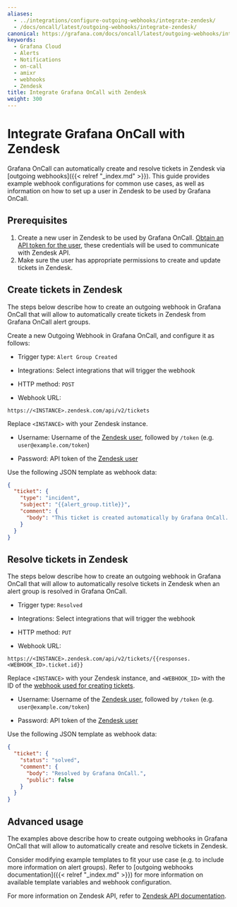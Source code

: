 ```yaml
---
aliases:
  - ../integrations/configure-outgoing-webhooks/integrate-zendesk/
  - /docs/oncall/latest/outgoing-webhooks/integrate-zendesk/
canonical: https://grafana.com/docs/oncall/latest/outgoing-webhooks/integrate-zendesk/
keywords:
  - Grafana Cloud
  - Alerts
  - Notifications
  - on-call
  - amixr
  - webhooks
  - Zendesk
title: Integrate Grafana OnCall with Zendesk
weight: 300
---
```


# Integrate Grafana OnCall with Zendesk

Grafana OnCall can automatically create and resolve tickets in Zendesk via [outgoing webhooks]({{< relref "_index.md" >}}).
This guide provides example webhook configurations for common use cases, as well as information on how to set up a user in Zendesk to be used by Grafana OnCall.

## Prerequisites

1. Create a new user in Zendesk to be used by Grafana OnCall.
[Obtain an API token for the user](https://support.zendesk.com/hc/en-us/articles/4408889192858-Generating-a-new-API-token),
these credentials will be used to communicate with Zendesk API.
2. Make sure the user has appropriate permissions to create and update tickets in Zendesk.

## Create tickets in Zendesk

The steps below describe how to create an outgoing webhook in Grafana OnCall that will allow to automatically create
tickets in Zendesk from Grafana OnCall alert groups.

Create a new Outgoing Webhook in Grafana OnCall, and configure it as follows:

- Trigger type: `Alert Group Created`

- Integrations: Select integrations that will trigger the webhook

- HTTP method: `POST`

- Webhook URL:

```text
https://<INSTANCE>.zendesk.com/api/v2/tickets
```

Replace `<INSTANCE>` with your Zendesk instance.

- Username: Username of the [Zendesk user](#prerequisites), followed by `/token` (e.g. `user@example.com/token`)

- Password: API token of the [Zendesk user](#prerequisites)

Use the following JSON template as webhook data:

```json
{
  "ticket": {
    "type": "incident",
    "subject": "{{alert_group.title}}",
    "comment": {
      "body": "This ticket is created automatically by Grafana OnCall. Alert group {{alert_group.id}}: {{alert_group.permalinks.web}}"
    }
  }
}
```

## Resolve tickets in Zendesk

The steps below describe how to create an outgoing webhook in Grafana OnCall that will allow to automatically resolve
tickets in Zendesk when an alert group is resolved in Grafana OnCall.

- Trigger type: `Resolved`

- Integrations: Select integrations that will trigger the webhook

- HTTP method: `PUT`

- Webhook URL:

```text
https://<INSTANCE>.zendesk.com/api/v2/tickets/{{responses.<WEBHOOK_ID>.ticket.id}}
```

Replace `<INSTANCE>` with your Zendesk instance, and `<WEBHOOK_ID>` with the ID of the [webhook used for creating tickets](#create-tickets-in-zendesk).

- Username: Username of the [Zendesk user](#prerequisites), followed by `/token` (e.g. `user@example.com/token`)

- Password: API token of the [Zendesk user](#prerequisites)

Use the following JSON template as webhook data:

```json
{
  "ticket": {
    "status": "solved",
    "comment": {
      "body": "Resolved by Grafana OnCall.",
      "public": false
    }
  }
}
```

## Advanced usage

The examples above describe how to create outgoing webhooks in Grafana OnCall that will allow to automatically create and resolve tickets in Zendesk.

Consider modifying example templates to fit your use case (e.g. to include more information on alert groups).
Refer to [outgoing webhooks documentation]({{< relref "_index.md" >}}) for more information on available template variables and webhook configuration.

For more information on Zendesk API, refer to [Zendesk API documentation](https://developer.zendesk.com/api-reference/ticketing/tickets/tickets/).
